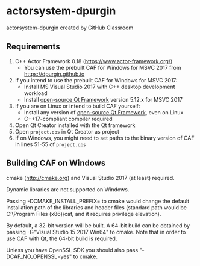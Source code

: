 # actorsystem-dpurgin
actorsystem-dpurgin created by GitHub Classroom

## Requirements 

1. C++ Actor Framework 0.18 (https://www.actor-framework.org/)
   * You can use the prebuilt CAF for Windows for MSVC 2017 from https://dpurgin.github.io
1. If you intend to use the prebuilt CAF for Windows for MSVC 2017: 
   * Install MS Visual Studio 2017 with C++ desktop development workload
   * Install [open-source Qt Framework](https://www.qt.io/download-qt-installer) version 5.12.x for MSVC 2017
2. If you are on Linux or intend to build CAF yourself:
   * Install any version of [open-source Qt Framework](https://www.qt.io/download-qt-installer), even on Linux
   * C++17-compliant compiler required
3. Open Qt Creator installed with the Qt framework
4. Open `project.qbs` in Qt Creator as project
5. If on Windows, you might need to set paths to the binary version of CAF in lines 51-55 of `project.qbs`

## Building CAF on Windows

cmake (http://cmake.org) and Visual Studio 2017 (at least) required. 

Dynamic libraries are not supported on Windows.

Passing -DCMAKE_INSTALL_PREFIX=<path> to cmake would change the default installation path of the libraries and
header files (standard path would be C:\Program Files (x86)\caf, and it requires privilege elevation). 

By default, a 32-bit version will be built. A 64-bit build can be obtained by passing -G"Visual Studio 15 2017 Win64" to cmake. 
Note that in order to use CAF with Qt, the 64-bit build is required.

Unless you have OpenSSL SDK you should also pass "-DCAF_NO_OPENSSL=yes" to cmake.
